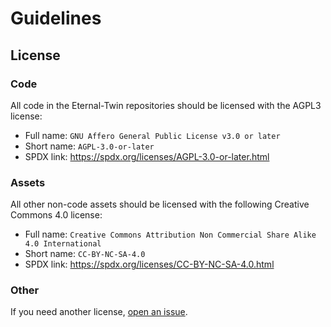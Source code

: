 # Guidelines

## License

### Code

All code in the Eternal-Twin repositories should be licensed with the AGPL3 license:

- Full name: `GNU Affero General Public License v3.0 or later`
- Short name: `AGPL-3.0-or-later`
- SPDX link: <https://spdx.org/licenses/AGPL-3.0-or-later.html>

### Assets

All other non-code assets should be licensed with the following Creative Commons 4.0 license:

- Full name: `Creative Commons Attribution Non Commercial Share Alike 4.0 International`
- Short name: `CC-BY-NC-SA-4.0`
- SPDX link: <https://spdx.org/licenses/CC-BY-NC-SA-4.0.html>

### Other

If you need another license, [open an issue](https://gitlab.com/eternal-twin/etwin/-/issues).
